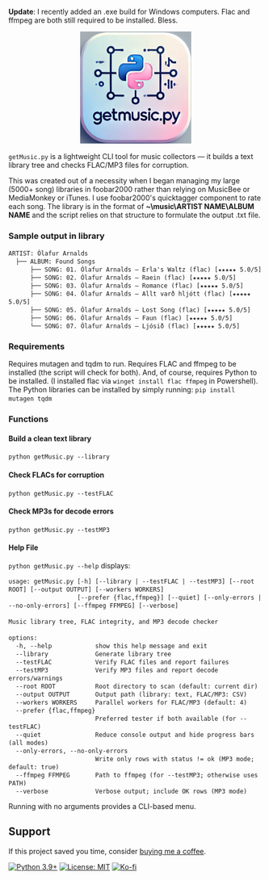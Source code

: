 **Update**: I recently added an .exe build for Windows computers. Flac and ffmpeg are both still required to be installed. Bless.

<p align="center">
  <img src="assets/logo.png" alt="getMusic.py logo" width="220">
</p>

```getMusic.py``` is a lightweight CLI tool for music collectors — it builds a text library tree and checks FLAC/MP3 files for corruption.

This was created out of a necessity when I began managing my large (5000+ song) libraries in foobar2000 rather than relying on MusicBee or MediaMonkey or iTunes. I use foobar2000's quicktagger component to rate each song. The library is in the format of **~\music\ARTIST NAME\ALBUM NAME** and the script relies on that structure to formulate the output .txt file.

### Sample output in library

```
ARTIST: Ólafur Arnalds
  ├── ALBUM: Found Songs
      ├── SONG: 01. Ólafur Arnalds — Erla's Waltz (flac) [★★★★★ 5.0/5]
      ├── SONG: 02. Ólafur Arnalds — Raein (flac) [★★★★★ 5.0/5]
      ├── SONG: 03. Ólafur Arnalds — Romance (flac) [★★★★★ 5.0/5]
      ├── SONG: 04. Ólafur Arnalds — Allt varð hljótt (flac) [★★★★★ 5.0/5]
      ├── SONG: 05. Ólafur Arnalds — Lost Song (flac) [★★★★★ 5.0/5]
      ├── SONG: 06. Ólafur Arnalds — Faun (flac) [★★★★★ 5.0/5]
      └── SONG: 07. Ólafur Arnalds — Ljósið (flac) [★★★★★ 5.0/5]
```

### Requirements
Requires mutagen and tqdm to run. Requires FLAC and ffmpeg to be installed (the script will check for both). And, of course, requires Python to be installed. (I installed flac via ```winget install flac ffmpeg``` in Powershell). The Python libraries can be installed by simply running:
```pip install mutagen tqdm```

### Functions

#### Build a clean text library
```python getMusic.py --library```

#### Check FLACs for corruption
```python getMusic.py --testFLAC```

#### Check MP3s for decode errors
```python getMusic.py --testMP3```

#### Help File
```python getMusic.py --help``` displays:
```
usage: getMusic.py [-h] [--library | --testFLAC | --testMP3] [--root ROOT] [--output OUTPUT] [--workers WORKERS]
                   [--prefer {flac,ffmpeg}] [--quiet] [--only-errors | --no-only-errors] [--ffmpeg FFMPEG] [--verbose]

Music library tree, FLAC integrity, and MP3 decode checker

options:
  -h, --help            show this help message and exit
  --library             Generate library tree
  --testFLAC            Verify FLAC files and report failures
  --testMP3             Verify MP3 files and report decode errors/warnings
  --root ROOT           Root directory to scan (default: current dir)
  --output OUTPUT       Output path (library: text, FLAC/MP3: CSV)
  --workers WORKERS     Parallel workers for FLAC/MP3 (default: 4)
  --prefer {flac,ffmpeg}
                        Preferred tester if both available (for --testFLAC)
  --quiet               Reduce console output and hide progress bars (all modes)
  --only-errors, --no-only-errors
                        Write only rows with status != ok (MP3 mode; default: true)
  --ffmpeg FFMPEG       Path to ffmpeg (for --testMP3; otherwise uses PATH)
  --verbose             Verbose output; include OK rows (MP3 mode)
```

Running with no arguments provides a CLI-based menu.

## Support
If this project saved you time, consider [buying me a coffee](https://ko-fi.com/vrnvctss).

[![Python 3.9+](https://img.shields.io/badge/python-3.9%2B-blue)]()
[![License: MIT](https://img.shields.io/badge/License-MIT-yellow.svg)]()
[![Ko-fi](https://img.shields.io/badge/support-Ko--fi-ff5f5f?logo=kofi)](https://ko-fi.com/vrnvctss)
